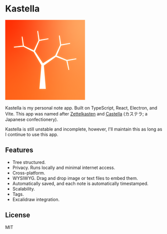 # Kastella

![](assets/kastella_256.png)

Kastella is my personal note app. Built on TypeScript, React, Electron, and Vite. This app was named after [Zettelkasten](https://en.wikipedia.org/wiki/Zettelkasten) and [Castella](https://en.wikipedia.org/wiki/Castella) (カステラ; a Japanese confectionery).

Kastella is still unstable and incomplete, however, I'll maintain this as long as I continue to use this app.

## Features

- Tree structured.
- Privacy. Runs locally and minimal internet access.
- Cross-platform.
- WYSIWYG. Drag and drop image or text files to embed them.
- Automatically saved, and each note is automatically timestamped.
- Scalability.
- Tags.
- Excalidraw integration.

## License

MIT